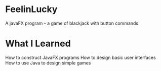 # FeelinLucky
A javaFX program - a game of blackjack with button commands
# What I Learned
How to construct JavaFX programs
How to design basic user interfaces
How to use Java to design simple games
